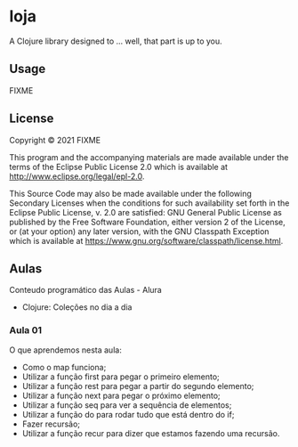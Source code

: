 # loja

A Clojure library designed to ... well, that part is up to you.

## Usage

FIXME

## License

Copyright © 2021 FIXME

This program and the accompanying materials are made available under the
terms of the Eclipse Public License 2.0 which is available at
http://www.eclipse.org/legal/epl-2.0.

This Source Code may also be made available under the following Secondary
Licenses when the conditions for such availability set forth in the Eclipse
Public License, v. 2.0 are satisfied: GNU General Public License as published by
the Free Software Foundation, either version 2 of the License, or (at your
option) any later version, with the GNU Classpath Exception which is available
at https://www.gnu.org/software/classpath/license.html.

## Aulas
Conteudo programático das Aulas - Alura
- Clojure: Coleções no dia a dia

### Aula 01

O que aprendemos nesta aula:

- Como o map funciona;
- Utilizar a função first para pegar o primeiro elemento;
- Utilizar a função rest para pegar a partir do segundo elemento;
- Utilizar a função next para pegar o próximo elemento;
- Utilizar a função seq para ver a sequência de elementos;
- Utilizar a função do para rodar tudo que está dentro do if;
- Fazer recursão;
- Utilizar a função recur para dizer que estamos fazendo uma recursão.

